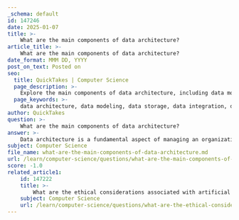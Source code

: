 ```yaml
---
_schema: default
id: 147246
date: 2025-01-07
title: >-
    What are the main components of data architecture?
article_title: >-
    What are the main components of data architecture?
date_format: MMM DD, YYYY
post_on_text: Posted on
seo:
  title: QuickTakes | Computer Science
  page_description: >-
    Explore the main components of data architecture, including data modeling, storage solutions, integration, governance, security, performance optimization, modular design, and lifecycle management, essential for managing data assets effectively.
  page_keywords: >-
    data architecture, data modeling, data storage, data integration, data governance, data security, performance optimization, modular design, scalability, data lifecycle management
author: QuickTakes
question: >-
    What are the main components of data architecture?
answer: >-
    Data architecture is a fundamental aspect of managing an organization's data assets and resources. It encompasses the design and structure that dictate how data is collected, stored, processed, and utilized. Here are the main components of data architecture and their significance:\n\n1. **Data Modeling and Design**: This component involves creating a conceptual representation of the data structures and relationships within the organization. A well-thought-out data model is essential for scalability, as it defines clear relationships between entities and ensures that the database schema can accommodate future growth without significant restructuring. Effective data modeling allows organizations to optimize their data storage and retrieval processes, which is crucial for performance and reliability.\n\n2. **Data Storage Solutions**: This includes the technologies and systems used to store data, such as databases (SQL and NoSQL), data lakes, and data warehouses. The choice of storage solution impacts data accessibility, performance, and scalability. Organizations must select the appropriate storage technology based on their data types, volume, and access patterns.\n\n3. **Data Integration**: This component focuses on how data from various sources is combined and made available for analysis. Data integration techniques, such as ETL (Extract, Transform, Load) processes, ensure that data from disparate systems can be unified into a coherent dataset for reporting and analytics.\n\n4. **Data Governance**: This involves the policies and procedures that ensure data quality, security, and compliance with regulations. Data governance frameworks help organizations manage data integrity, privacy, and accessibility, ensuring that data is used responsibly and ethically.\n\n5. **Data Security**: Protecting data from unauthorized access and breaches is critical. This component includes implementing security measures such as encryption, access controls, and monitoring systems to safeguard sensitive information.\n\n6. **Performance Optimization**: A fundamental goal of data architecture is to design systems that maximize performance while minimizing resource usage. This includes considerations for speed, efficiency, and power consumption. Optimizing performance is crucial for handling large volumes of data and ensuring that analytics processes run smoothly.\n\n7. **Modularity and Scalability**: Modern data architecture emphasizes modular design, allowing for components to be upgraded or replaced without overhauling the entire system. Scalability ensures that systems can grow in capacity and performance as needed, accommodating increasing data volumes and user demands.\n\n8. **Data Lifecycle Management**: This component involves managing the flow of data from creation and storage to archiving and deletion. Effective data lifecycle management ensures that data is retained for the appropriate duration and disposed of securely when no longer needed.\n\nIn summary, the components of data architecture work together to create a robust framework for managing data effectively. By focusing on these components, organizations can ensure that their data architecture supports their business goals, enhances decision-making, and drives innovation.
subject: Computer Science
file_name: what-are-the-main-components-of-data-architecture.md
url: /learn/computer-science/questions/what-are-the-main-components-of-data-architecture
score: -1.0
related_article1:
    id: 147222
    title: >-
        What are the ethical considerations associated with artificial intelligence?
    subject: Computer Science
    url: /learn/computer-science/questions/what-are-the-ethical-considerations-associated-with-artificial-intelligence
---
```


&nbsp;